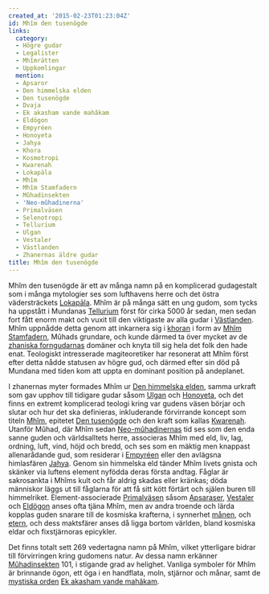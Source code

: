 ```yaml
---
created_at: '2015-02-23T01:23:04Z'
id: Mhîm den tusenögde
links:
  category:
  - Högre gudar
  - Legalister
  - Mhîmrätten
  - Uppkomlingar
  mention:
  - Apsaror
  - Den himmelska elden
  - Den tusenögde
  - Dvaja
  - Ek akasham vande mahâkam
  - Eldögon
  - Empyréen
  - Honoyeta
  - Jahya
  - Khora
  - Kosmotropi
  - Kwarenah
  - Lokapāla
  - Mhîm
  - Mhîm Stamfadern
  - Mûhadinsekten
  - 'Neo-mûhadinerna'
  - Primalväsen
  - Selenotropi
  - Tellurium
  - Ulgan
  - Vestaler
  - Västlanden
  - Zhanernas äldre gudar
title: Mhîm den tusenögde
---
```


Mhîm den tusenögde är ett av många namn på en komplicerad gudagestalt som i många mytologier ses som
lufthavens herre och det östra vädersträckets [Lokapāla]. Mhîm är på många sätt en ung gudom, som
tycks ha uppstått i Mundanas [Tellurium] först för cirka 5000 år sedan, men sedan fort fått enorm
makt och vuxit till den viktigaste av alla gudar i [Västlanden]. Mhîm uppnådde detta genom att
inkarnera sig i [khoran] i form av [Mhîm Stamfadern], Mûhads grundare, och kunde därmed ta över
mycket av de [zhaniska forngudarnas] domäner och knyta till sig hela det folk den hade enat.
Teologiskt intresserade magiteoretiker har resonerat att Mhîm först efter detta nådde statusen av
högre gud, och därmed efter sin död på Mundana med tiden kom att uppta en dominant position på
andeplanet.

I zhanernas myter formades Mhîm ur [Den himmelska elden], samma urkraft som gav upphov till tidigare
gudar såsom [Ulgan] och [Honoyeta], och det finns en extremt komplicerad teologi kring var gudens
väsen börjar och slutar och hur det ska definieras, inkluderande förvirrande koncept som titeln
[Mhîm], epitetet [Den tusenögde] och den kraft som kallas [Kwarenah]. Utanför Mûhad, där Mhîm sedan
[Neo-mûhadinernas] tid ses som den enda sanne guden och världsalltets herre, associeras Mhîm med
eld, liv, lag, ordning, luft, vind, höjd och bredd, och ses som en mäktig men knappast allenarådande
gud, som residerar i [Empyréen] eller den avlägsna himlasfären [Jahya]. Genom sin himmelska eld
tänder Mhîm livets gnista och skänker via luftens element nyfödda deras första andtag. Fåglar är
sakrosankta i Mhîms kult och får aldrig skadas eller kränkas; döda människor läggs ut till fåglarna
för att få sitt kött förtärt och själen buren till himmelriket. Element-associerade [Primalväsen]
såsom [Apsaraser], [Vestaler] och [Eldögon] anses ofta tjäna Mhîm, men av andra troende och lärda
kopplas guden snarare till de kosmiska krafterna, i synnerhet [månen], och [etern], och dess
maktsfärer anses då ligga bortom världen, bland kosmiska eldar och fixstjärnoras epicykler.

Det finns totalt sett 269 vedertagna namn på Mhîm, vilket ytterligare bidrar till förvirringen kring
gudomens natur. Av dessa namn erkänner [Mûhadinsekten] 101, i stigande grad av helighet. Vanliga
symboler för Mhîm är brinnande ögon, ett öga i en handflata, moln, stjärnor och månar, samt de
[mystiska orden][] [Ek akasham vande mahâkam].

  [Lokapāla]: Lokapāla
  [Tellurium]: Tellurium
  [Västlanden]: Västlanden
  [khoran]: Khora
  [Mhîm Stamfadern]: Mhîm_Stamfadern
  [zhaniska forngudarnas]: Zhanernas_äldre_gudar
  [Den himmelska elden]: Den_himmelska_elden
  [Ulgan]: Ulgan
  [Honoyeta]: Honoyeta
  [Mhîm]: Mhîm
  [Den tusenögde]: Den_tusenögde
  [Kwarenah]: Kwarenah
  [Neo-mûhadinernas]: Neo-mûhadinerna
  [Empyréen]: Empyréen
  [Jahya]: Jahya
  [Primalväsen]: Primalväsen
  [Apsaraser]: Apsaror
  [Vestaler]: Vestaler
  [Eldögon]: Eldögon
  [månen]: Selenotropi
  [etern]: Kosmotropi
  [Mûhadinsekten]: Mûhadinsekten
  [mystiska orden]: Dvaja
  [Ek akasham vande mahâkam]: Ek_akasham_vande_mahâkam